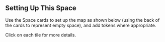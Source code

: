 ## Setting Up This Space

Use the Space cards to set up the map as shown below (using the back of the cards to represent empty space), and add tokens where appropriate.

Click on each tile for more details.
